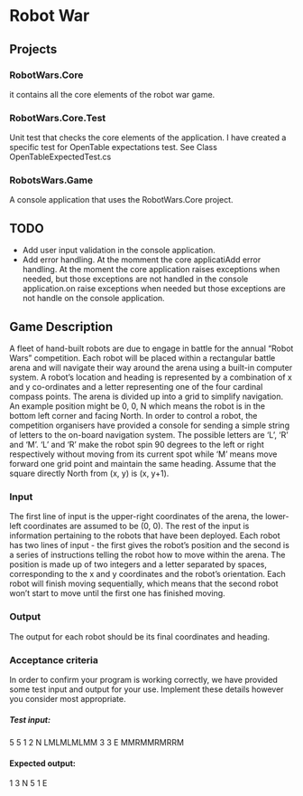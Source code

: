 # Robot War
## Projects
### RobotWars.Core
it contains all the core elements of the robot war game.

### RobotWars.Core.Test
Unit test that checks the core elements of the application.
I have created a specific test for OpenTable expectations test. See Class OpenTableExpectedTest.cs

### RobotsWars.Game
A console application that uses the RobotWars.Core project. 

## TODO
* Add user input validation in the console application.
* Add error handling. At the momment the core applicatiAdd error handling. At the moment the core application raises exceptions when needed, but those exceptions are not handled in the console application.on raise exceptions when needed but those exceptions are not handle on the console application.



## Game Description
A fleet of hand-built robots are due to engage in battle for the annual “Robot Wars” competition. Each
robot will be placed within a rectangular battle arena and will navigate their way around the arena
using a built-in computer system.
A robot’s location and heading is represented by a combination of x and y co-ordinates and a letter
representing one of the four cardinal compass points. The arena is divided up into a grid to simplify
navigation. An example position might be 0, 0, N which means the robot is in the bottom left corner
and facing North.
In order to control a robot, the competition organisers have provided a console for sending a simple
string of letters to the on-board navigation system. The possible letters are ‘L’, ‘R’ and ‘M’. ‘L’ and ‘R’
make the robot spin 90 degrees to the left or right respectively without moving from its current spot
while ‘M’ means move forward one grid point and maintain the same heading. Assume that the square
directly North from (x, y) is (x, y+1).

### Input
The first line of input is the upper-right coordinates of the arena, the lower-left coordinates are
assumed to be (0, 0).
The rest of the input is information pertaining to the robots that have been deployed. Each robot has
two lines of input - the first gives the robot’s position and the second is a series of instructions telling
the robot how to move within the arena.
The position is made up of two integers and a letter separated by spaces, corresponding to the x and y
coordinates and the robot’s orientation. Each robot will finish moving sequentially, which means that
the second robot won’t start to move until the first one has finished moving.

### Output
The output for each robot should be its final coordinates and heading.

### Acceptance criteria
In order to confirm your program is working correctly, we have provided some test input and output for
your use. Implement these details however you consider most appropriate.
##### Test input:
5 5
1 2 N
LMLMLMLMM
3 3 E
MMRMMRMRRM
#### Expected output:
1 3 N
5 1 E
